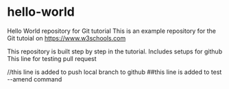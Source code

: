 # hello-world
Hello World repository for Git tutorial
This is an example repository for the Git tutoial on https://www.w3schools.com

This repository is built step by step in the tutorial.
Includes setups for github
This line for testing pull request

//this line is added to push local branch to github
##this line is added to test --amend command